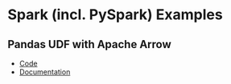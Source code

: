 # Spark (incl. PySpark) Examples

## Pandas UDF with Apache Arrow
- [Code](./pandas-udf)
- [Documentation](./pandas-udf/README.md) 
